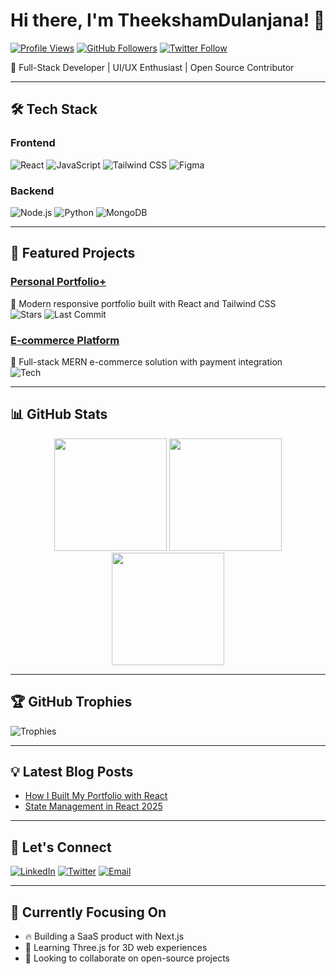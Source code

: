 # Hi there, I'm TheekshamDulanjana! 👋

[![Profile Views](https://komarev.com/ghpvc/?username=TheekshamDulanjana&color=blue&label=Profile+Views)](https://github.com/TheekshamDulanjana)
[![GitHub Followers](https://img.shields.io/github/followers/TheekshamDulanjana?label=Followers&style=social)](https://github.com/TheekshamDulanjana)
[![Twitter Follow](https://img.shields.io/twitter/follow/dulanjana21?style=social)](https://twitter.com/dulanjana21)

🔭 Full-Stack Developer | UI/UX Enthusiast | Open Source Contributor

---

## 🛠️ Tech Stack

### Frontend
![React](https://img.shields.io/badge/-React-61DAFB?logo=react&logoColor=white)
![JavaScript](https://img.shields.io/badge/-JavaScript-F7DF1E?logo=javascript&logoColor=black)
![Tailwind CSS](https://img.shields.io/badge/-Tailwind_CSS-38B2AC?logo=tailwind-css&logoColor=white)
![Figma](https://img.shields.io/badge/-Figma-F24E1E?logo=figma&logoColor=white)

### Backend
![Node.js](https://img.shields.io/badge/-Node.js-339933?logo=node.js&logoColor=white)
![Python](https://img.shields.io/badge/-Python-3776AB?logo=python&logoColor=white)
![MongoDB](https://img.shields.io/badge/-MongoDB-47A248?logo=mongodb&logoColor=white)

---

## 🌟 Featured Projects

### [Personal Portfolio+](https://github.com/TheekshamDulanjana/Personal-Portfolio)
🚀 Modern responsive portfolio built with React and Tailwind CSS  
![Stars](https://img.shields.io/github/stars/TheekshamDulanjana/Personal-Portfolio?style=flat-square)
![Last Commit](https://img.shields.io/github/last-commit/TheekshamDulanjana/Personal-Portfolio?color=blue&style=flat-square)

### [E-commerce Platform](https://github.com/TheekshamDulanjana/E-Commerce)
🛒 Full-stack MERN e-commerce solution with payment integration  
![Tech](https://img.shields.io/badge/-MERN-9cf?style=flat-square)

---

## 📊 GitHub Stats

<div align="center">
  <img height="180em" src="https://github-readme-stats.vercel.app/api?username=TheekshamDulanjana&show_icons=true&theme=radical&count_private=true" />
  <img height="180em" src="https://github-readme-streak-stats.herokuapp.com/?user=TheekshamDulanjana&theme=radical" />
  <img height="180em" src="https://github-readme-stats.vercel.app/api/top-langs/?username=TheekshamDulanjana&layout=compact&theme=radical" />
</div>

---

## 🏆 GitHub Trophies
![Trophies](https://github-profile-trophy.vercel.app/?username=TheekshamDulanjana&theme=radical&no-frame=true&row=1&column=7)

---

## 💡 Latest Blog Posts
<!-- Replace with your actual blog links -->
- [How I Built My Portfolio with React](https://example.com)
- [State Management in React 2025](https://example.com)

---

## 🤝 Let's Connect
[![LinkedIn](https://img.shields.io/badge/-LinkedIn-0A66C2?logo=linkedin)](https://linkedin.com/in/Theekshamdulanjana)
[![Twitter](https://img.shields.io/badge/-Twitter-1DA1F2?logo=twitter)](https://twitter.com/dulanjana21)
[![Email](https://img.shields.io/badge/-Email-D14836?logo=gmail)](mailto:theeksham.dulanjana@gmail.com)

---

## 🎯 Currently Focusing On
- 🔥 Building a SaaS product with Next.js
- 🌱 Learning Three.js for 3D web experiences
- 🤝 Looking to collaborate on open-source projects
